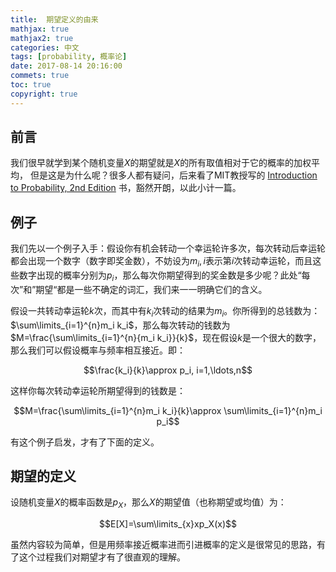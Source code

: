 ```yaml
---
title:  期望定义的由来 
mathjax: true
mathjax2: true
categories: 中文
tags: [probability, 概率论]
date: 2017-08-14 20:16:00
commets: true
toc: true
copyright: true
---
```

## 前言

我们很早就学到某个随机变量$X$的期望就是$X$的所有取值相对于它的概率的加权平均， 但是这是为什么呢？很多人都有疑问，后来看了MIT教授写的 [Introduction to Probability, 2nd Edition](http://www.athenasc.com/probbook.html) 书，豁然开朗，以此小计一篇。

## 例子

我们先以一个例子入手：假设你有机会转动一个幸运轮许多次，每次转动后幸运轮都会出现一个数字（数字即奖金数），不妨设为$m_i, i$表示第$i$次转动幸运轮，而且这些数字出现的概率分别为$p_i$，那么每次你期望得到的奖金数是多少呢？此处“每次”和”期望“都是一些不确定的词汇，我们来一一明确它们的含义。

假设一共转动幸运轮$k$次，而其中有$k_i$次转动的结果为$m_i$。你所得到的总钱数为：$\sum\limits_{i=1}^{n}m_i k_i$，那么每次转动的钱数为$M=\frac{\sum\limits_{i=1}^{n}{m_i k_i}}{k}$，现在假设$k$是一个很大的数字，那么我们可以假设概率与频率相互接近。即：

$$\frac{k_i}{k}\approx p_i, i=1,\ldots,n$$

这样你每次转动幸运轮所期望得到的钱数是：

$$M=\frac{\sum\limits_{i=1}^{n}m_i k_i}{k}\approx \sum\limits_{i=1}^{n}m_i p_i$$

有这个例子启发，才有了下面的定义。

## 期望的定义

设随机变量$X$的概率函数是$p_X$，那么$X$的期望值（也称期望或均值）为：

$$E[X]=\sum\limits_{x}xp_X(x)$$

虽然内容较为简单，但是用频率接近概率进而引进概率的定义是很常见的思路，有了这个过程我们对期望才有了很直观的理解。